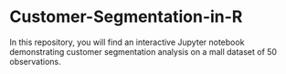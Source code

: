 # Customer-Segmentation-in-R
In this repository, you will find an interactive Jupyter notebook demonstrating customer segmentation analysis on a mall dataset of 50 observations. 
